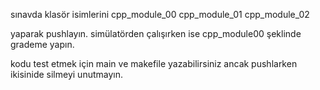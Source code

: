 sınavda klasör isimlerini cpp_module_00 cpp_module_01 cpp_module_02 

yaparak pushlayın. simülatörden çalışırken ise cpp_module00 şeklinde grademe yapın.

kodu test etmek için main ve makefile yazabilirsiniz ancak pushlarken ikisinide silmeyi unutmayın.